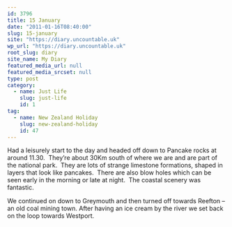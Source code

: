 ```yaml
---
id: 3796
title: 15 January
date: "2011-01-16T08:40:00"
slug: 15-january
site: "https://diary.uncountable.uk"
wp_url: "https://diary.uncountable.uk"
root_slug: diary
site_name: My Diary
featured_media_url: null
featured_media_srcset: null
type: post
category:
  - name: Just Life
    slug: just-life
    id: 1
tag:
  - name: New Zealand Holiday
    slug: new-zealand-holiday
    id: 47
---
```


<div xmlns='http://www.w3.org/1999/xhtml'>Had a leisurely start to the day and headed off down to Pancake rocks at around 11.30.  They&#8217;re about 30Km south of where we are and are part of the national park.  They are lots of strange limestone formations, shaped in layers that look like pancakes.  There are also blow holes which can be seen early in the morning or late at night.  The coastal scenery was fantastic.</p>
<p>We continued on down to Greymouth and then turned off towards Reefton &#8211; an old coal mining town. After having an ice cream by the river we set back on the loop towards Westport.</div>
